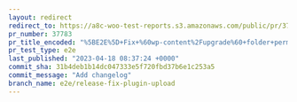 ```yaml
---
layout: redirect
redirect_to: https://a8c-woo-test-reports.s3.amazonaws.com/public/pr/37783/e2e/index.html
pr_number: 37783
pr_title_encoded: "%5BE2E%5D+Fix+%60wp-content%2Fupgrade%60+folder+permissions+to+fix+recently+failing+daily+and+release+tests"
pr_test_type: e2e
last_published: "2023-04-18 08:37:24 +0000"
commit_sha: 31b4deb1b14dc047333e5f720fbd37b6e1c253a5
commit_message: "Add changelog"
branch_name: e2e/release-fix-plugin-upload
---
```

